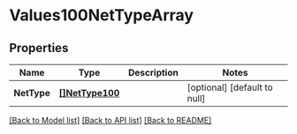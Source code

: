# Values100NetTypeArray

## Properties
Name | Type | Description | Notes
------------ | ------------- | ------------- | -------------
**NetType** | [**[]NetType100**](NetType.1.0.0.md) |  | [optional] [default to null]

[[Back to Model list]](../README.md#documentation-for-models) [[Back to API list]](../README.md#documentation-for-api-endpoints) [[Back to README]](../README.md)

